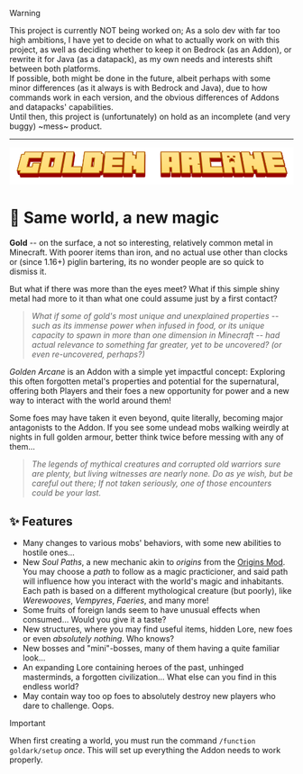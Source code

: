 > [!WARNING]
> This project is currently NOT being worked on; As a solo dev with far too high ambitions, I have yet to decide on what to actually work on with this project, as well as deciding whether to keep it on Bedrock (as an Addon), or rewrite it for Java (as a datapack), as my own needs and interests shift between both platforms.  
> If possible, both might be done in the future, albeit perhaps with some minor differences (as it always is with Bedrock and Java), due to how commands work in each version, and the obvious differences of Addons and datapacks' capabilities.  
> Until then, this project is (unfortunately) on hold as an incomplete (and very buggy) ~mess~ product.  

---

!["The Golden Arcane Official Logo"](assets/ga_logo_smooth.png "GoldArk's Logo")

# 🌟 Same world, a new magic

**Gold** -- on the surface, a not so interesting, relatively common metal in Minecraft. With poorer items than iron, and no actual use other than clocks or (since 1.16+) piglin bartering, its no wonder people are so quick to dismiss it.

But what if there was more than the eyes meet? What if this simple shiny metal had more to it than what one could assume just by a first contact?

> *What if some of gold's most unique and unexplained properties -- such as its immense power when infused in food, or its unique capacity to spawn in more than one dimension in Minecraft -- had actual relevance to something far greater, yet to be uncovered? (or even re-uncovered, perhaps?)*

*Golden Arcane* is an Addon with a simple yet impactful concept: Exploring this often forgotten metal's properties and potential for the supernatural, offering both Players and their foes a new opportunity for power and a new way to interact with the world around them!

Some foes may have taken it even beyond, quite literally, becoming major  antagonists to the Addon. If you see some undead mobs walking weirdly at nights in full golden armour, better think twice before messing with any of them...

> *The legends of mythical creatures and corrupted old warriors sure are plenty, but living witnesses are nearly none. Do as ye wish, but be careful out there; If not taken seriously, one of those encounters could be your last.*

## ✨ Features

- Many changes to various mobs' behaviors, with some new abilities to hostile ones...
- New *Soul Paths*, a new mechanic akin to *origins* from the [Origins Mod](https://www.curseforge.com/minecraft/mc-mods/origins). You may choose a *path* to follow as a magic practicioner, and said path will influence how you interact with the world's magic and inhabitants. Each path is based on a different mythological creature (but poorly), like *Werewooves*, *Vempyres*, *Faeries*, and many more!
- Some fruits of foreign lands seem to have unusual effects when consumed... Would you give it a taste?
- New structures, where you may find useful items, hidden Lore, new foes or even *absolutely nothing*. Who knows?
- New bosses and "mini"-bosses, many of them having a quite familiar look...
- An expanding Lore containing heroes of the past, unhinged masterminds, a forgotten civilization... What else can you find in this endless world?
- May contain way too op foes to absolutely destroy new players who dare to challenge. Oops.

> [!IMPORTANT]  
> When first creating a world, you must run the command `/function goldark/setup` *once*.
> This will set up everything the Addon needs to work properly.
<!-- TODO - Make this setup automatic? -->
